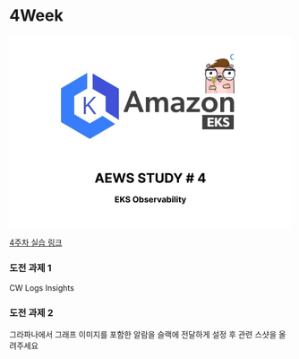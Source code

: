 # 4Week

![logo](https://github.com/jiwonYun9332/AWES-1/blob/59e11cc0f979f778a114a7cce1378ddf5f6923ab/Study/images/47_images.jpg)

[4주차 실습 링크](https://github.com/jiwonYun9332/AWES-1/blob/2a5a73b298c000d89371fe5ea831b37dbcad6070/Study/4Week-1.md)

### 도전 과제 1

CW Logs Insights

### 도전 과제 2

그라파나에서 그래프 이미지를 포함한 알람을 슬랙에 전달하게 설정 후 관련 스샷을 올려주세요
